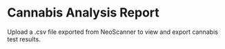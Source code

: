 # Cannabis Analysis Report

Upload a .csv file exported from NeoScanner to view and export cannabis test results.
